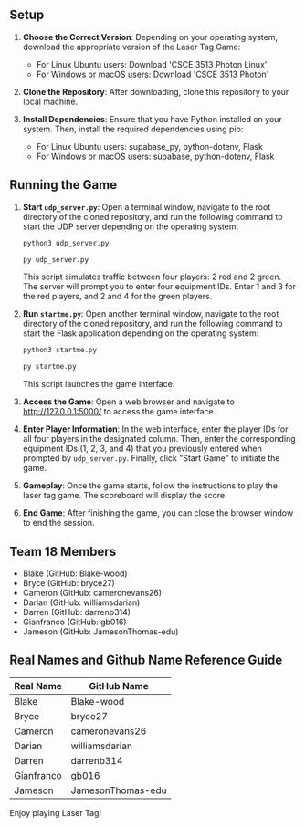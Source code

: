 ## Setup

1. **Choose the Correct Version**: Depending on your operating system, download the appropriate version of the Laser Tag Game: 
   - For Linux Ubuntu users: Download 'CSCE 3513 Photon Linux'
   - For Windows or macOS users: Download 'CSCE 3513 Photon'

2. **Clone the Repository**: After downloading, clone this repository to your local machine.

3. **Install Dependencies**: Ensure that you have Python installed on your system. Then, install the required dependencies using pip:
   - For Linux Ubuntu users: supabase_py, python-dotenv, Flask
   - For Windows or macOS users: supabase, python-dotenv, Flask

## Running the Game

1. **Start `udp_server.py`**: Open a terminal window, navigate to the root directory of the cloned repository, and run the following command to start the UDP server depending on the operating system:
    ```bash
    python3 udp_server.py
    ```
    ```bash
    py udp_server.py
    ```
   This script simulates traffic between four players: 2 red and 2 green. The server will prompt you to enter four equipment IDs. Enter 1 and 3 for the red players, and 2 and 4 for the green players.

2. **Run `startme.py`**: Open another terminal window, navigate to the root directory of the cloned repository, and run the following command to start the Flask application depending on the operating system:
    ```bash
    python3 startme.py
    ```
    ```bash
    py startme.py
    ```
   This script launches the game interface.

3. **Access the Game**: Open a web browser and navigate to http://127.0.0.1:5000/ to access the game interface.

4. **Enter Player Information**: In the web interface, enter the player IDs for all four players in the designated column. Then, enter the corresponding equipment IDs (1, 2, 3, and 4) that you previously entered when prompted by `udp_server.py`. Finally, click "Start Game" to initiate the game.

5. **Gameplay**: Once the game starts, follow the instructions to play the laser tag game. The scoreboard will display the score.

6. **End Game**: After finishing the game, you can close the browser window to end the session.

## Team 18 Members
- Blake (GitHub: Blake-wood)
- Bryce (GitHub: bryce27)
- Cameron (GitHub: cameronevans26)
- Darian (GitHub: williamsdarian)
- Darren (GitHub: darrenb314)
- Gianfranco (GitHub: gb016)
- Jameson (GitHub: JamesonThomas-edu)

## Real Names and Github Name Reference Guide
| Real Name | GitHub Name        |
| --------- | ------------------ |
| Blake     | Blake-wood         |
| Bryce     | bryce27            |
| Cameron   | cameronevans26     |
| Darian    | williamsdarian     |
| Darren    | darrenb314         |
| Gianfranco| gb016              |
| Jameson   | JamesonThomas-edu  |

Enjoy playing Laser Tag!
